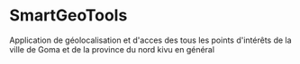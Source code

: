 # SmartGeoTools
Application de géolocalisation et d'acces des tous les points d'intérêts de la ville de Goma et de la province du nord kivu en général
